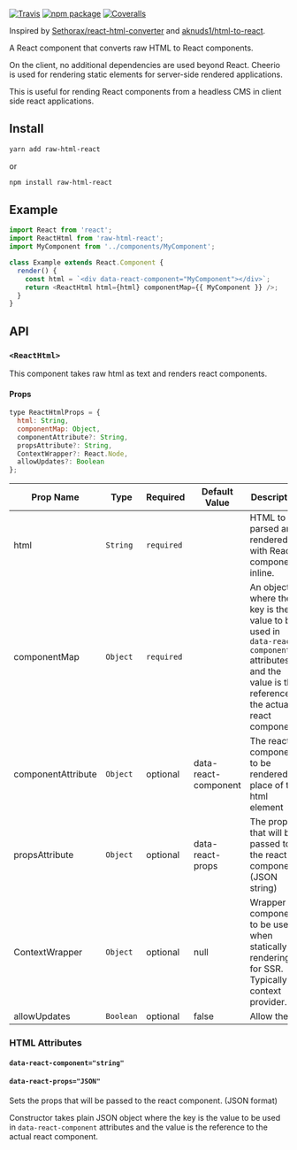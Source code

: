 [![Travis][build-badge]][build]
[![npm package][npm-badge]][npm]
[![Coveralls][coveralls-badge]][coveralls]

Inspired by [Sethorax/react-html-converter](https://github.com/Sethorax/react-html-converter) and [aknuds1/html-to-react](https://github.com/mikenikles/html-to-react).

A React component that converts raw HTML to React components.

On the client, no additional dependencies are used beyond React. Cheerio is used for rendering static elements for server-side rendered applications.

This is useful for rending React components from a headless CMS in client side react applications.

## Install

```sh
yarn add raw-html-react
```

or

```sh
npm install raw-html-react
```

## Example

```js
import React from 'react';
import ReactHtml from 'raw-html-react';
import MyComponent from '../components/MyComponent';

class Example extends React.Component {
  render() {
    const html = `<div data-react-component="MyComponent"></div>`;
    return <ReactHtml html={html} componentMap={{ MyComponent }} />;
  }
}
```

## API

### `<ReactHtml>`

This component takes raw html as text and renders react components.

#### Props

```js
type ReactHtmlProps = {
  html: String,
  componentMap: Object,
  componentAttribute?: String,
  propsAttribute?: String,
  ContextWrapper?: React.Node,
  allowUpdates?: Boolean
};
```

| Prop Name          | Type      | Required   | Default Value        | Description                                                                                                                                        |
| ------------------ | --------- | ---------- | -------------------- | -------------------------------------------------------------------------------------------------------------------------------------------------- |
| html               | `String`  | `required` |                      | HTML to be parsed and rendered with React components inline.                                                                                       |
| componentMap       | `Object`  | `required` |                      | An object where the key is the value to be used in `data-react-component` attributes and the value is the reference to the actual react component. |
| componentAttribute | `Object`  | optional   | data-react-component | The react component to be rendered in place of the html element                                                                                    |
| propsAttribute     | `Object`  | optional   | data-react-props     | The props that will be passed to the react component. (JSON string)                                                                                |
| ContextWrapper     | `Object`  | optional   | null                 | Wrapper component to be used when statically rendering for SSR. Typically a context provider.                                                      |
| allowUpdates       | `Boolean` | optional   | false                | Allow the                                                                                                                                          |

### HTML Attributes

#### `data-react-component="string"`

#### `data-react-props="JSON"`

Sets the props that will be passed to the react component. (JSON format)

Constructor takes plain JSON object where the key is the value to be used in `data-react-component` attributes and the value is the reference to the actual react component.

[build-badge]: https://img.shields.io/travis/getchalk/raw-html-react/master.png?style=flat-square
[build]: https://travis-ci.org/getchalk/raw-html-react
[npm-badge]: https://img.shields.io/npm/v/raw-html-react.png?style=flat-square
[npm]: https://www.npmjs.org/package/raw-html-react
[coveralls-badge]: https://img.shields.io/coveralls/getchalk/raw-html-react/master.png?style=flat-square
[coveralls]: https://coveralls.io/github/getchalk/raw-html-react
